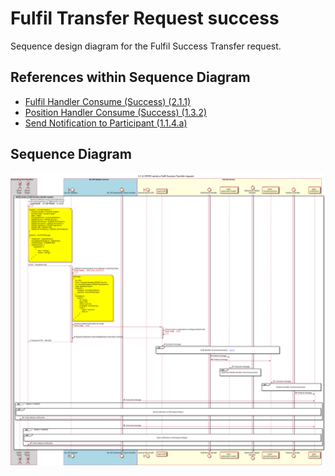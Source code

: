# Fulfil Transfer Request success

Sequence design diagram for the Fulfil Success Transfer request.

## References within Sequence Diagram

* [Fulfil Handler Consume (Success) (2.1.1)](2.1.1-fulfil-handler-consume.md)
* [Position Handler Consume (Success) (1.3.2)](1.3.2-fulfil-position-handler-consume.md)
* [Send Notification to Participant (1.1.4.a)](1.1.4.a-send-notification-to-participant.md)

## Sequence Diagram

![seq-fulfil-2.1.0.svg](../assets/diagrams/sequence/seq-fulfil-2.1.0.svg)
